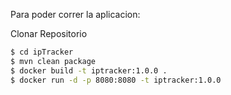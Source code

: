 Para poder correr la aplicacion:

Clonar Repositorio

```sh
$ cd ipTracker
$ mvn clean package
$ docker build -t iptracker:1.0.0 . 
$ docker run -d -p 8080:8080 -t iptracker:1.0.0
```